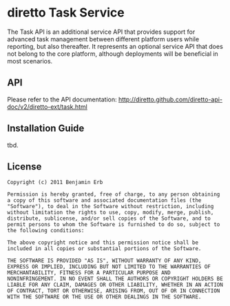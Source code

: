 # diretto Task Service

The Task API is an additional service API that provides support for advanced task management between different platform users while reporting, but also thereafter. It represents an optional service API that does not belong to the core platform, although deployments will be beneficial in most scenarios.

## API

Please refer to the API documentation: http://diretto.github.com/diretto-api-doc/v2/diretto-ext/task.html

## Installation Guide

tbd.

## License

	Copyright (c) 2011 Benjamin Erb

	Permission is hereby granted, free of charge, to any person obtaining
	a copy of this software and associated documentation files (the
	"Software"), to deal in the Software without restriction, including
	without limitation the rights to use, copy, modify, merge, publish,
	distribute, sublicense, and/or sell copies of the Software, and to
	permit persons to whom the Software is furnished to do so, subject to
	the following conditions:

	The above copyright notice and this permission notice shall be
	included in all copies or substantial portions of the Software.

	THE SOFTWARE IS PROVIDED "AS IS", WITHOUT WARRANTY OF ANY KIND,
	EXPRESS OR IMPLIED, INCLUDING BUT NOT LIMITED TO THE WARRANTIES OF
	MERCHANTABILITY, FITNESS FOR A PARTICULAR PURPOSE AND
	NONINFRINGEMENT. IN NO EVENT SHALL THE AUTHORS OR COPYRIGHT HOLDERS BE
	LIABLE FOR ANY CLAIM, DAMAGES OR OTHER LIABILITY, WHETHER IN AN ACTION
	OF CONTRACT, TORT OR OTHERWISE, ARISING FROM, OUT OF OR IN CONNECTION
	WITH THE SOFTWARE OR THE USE OR OTHER DEALINGS IN THE SOFTWARE.
